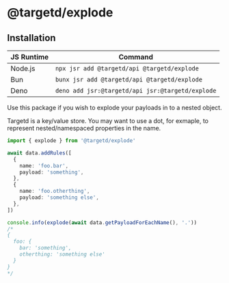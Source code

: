 # @targetd/explode

## Installation

| JS Runtime | Command                                          |
| ---------- | ------------------------------------------------ |
| Node.js    | `npx jsr add @targetd/api @targetd/explode`      |
| Bun        | `bunx jsr add @targetd/api @targetd/explode`     |
| Deno       | `deno add jsr:@targetd/api jsr:@targetd/explode` |

Use this package if you wish to explode your payloads in to a nested object.

Targetd is a key/value store. You may want to use a dot, for exmaple, to
represent nested/namespaced properties in the name.

```typescript
import { explode } from '@targetd/explode'

await data.addRules([
  {
    name: 'foo.bar',
    payload: 'something',
  },
  {
    name: 'foo.otherthing',
    payload: 'something else',
  },
])

console.info(explode(await data.getPayloadForEachName(), '.'))
/*
{
  foo: {
    bar: 'something',
    otherthing: 'something else'
  }
}
*/
```
